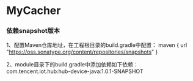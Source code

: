 # MyCacher

### 依赖snapshot版本
1、配置Maven仓库地址，在工程根目录的build.gradle中配置：
maven {
    url "https://oss.sonatype.org/content/repositories/snapshots"
}

2、module目录下的build.gradle中添加依赖如下依赖：   
  com.tencent.iot.hub:hub-device-java:1.0.1-SNAPSHOT
